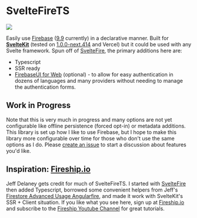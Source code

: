 # SvelteFireTS

<img src="https://img.shields.io/npm/v/sveltefirets?color=000000&label=">

Easily use [Firebase](https://firebase.google.com/docs) ([9.9](https://firebase.google.com/support/release-notes/js) currently) in a declarative manner. Built for **[SvelteKit](https://kit.svelte.dev/)** (tested on [1.0.0-next.414](https://github.com/sveltejs/kit/releases) and Vercel) but it could be used with any Svelte framework. Spun off of [SvelteFire](https://github.com/codediodeio/sveltefire), the primary additions here are: 
- Typescript
- SSR ready
- [FirebaseUI for Web](https://firebase.google.com/docs/auth/web/firebaseui) (optional) - to allow for easy authentication in dozens of languages and many providers without needing to manage the authentication forms.

## Work in Progress

Note that this is very much in progress and many options are not yet configurable like offline persistence (forced opt-in) or metadata additions. This library is set up how I like to use Firebase, but I hope to make this library more configurable over time for those who don't use the same options as I do. Please [create an issue](https://github.com/jacob-8/sveltefirets/issues/new) to start a discussion about features you'd like.

## Inspiration: [Fireship.io](https://fireship.io/)

Jeff Delaney gets credit for much of SvelteFireTS. I started with [SvelteFire](https://github.com/codediodeio/sveltefire) then added Typescript, borrowed some convenient helpers from Jeff's [Firestore Advanced Usage Angularfire](https://fireship.io/lessons/firestore-advanced-usage-angularfire/), and made it work with SvelteKit's SSR + Client situation. If you like what you see here, sign up at [Fireship.io](https://fireship.io/) and subscribe to the [Fireship Youtube Channel](https://www.youtube.com/channel/UCsBjURrPoezykLs9EqgamOA) for great tutorials.

